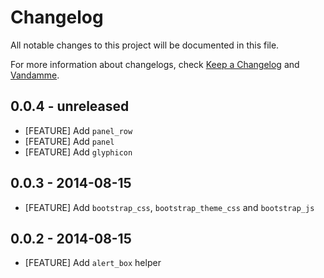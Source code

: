 # Changelog

All notable changes to this project will be documented in this file.

For more information about changelogs, check
[Keep a Changelog](http://keepachangelog.com) and
[Vandamme](http://tech-angels.github.io/vandamme).

## 0.0.4 - unreleased

* [FEATURE] Add `panel_row`
* [FEATURE] Add `panel`
* [FEATURE] Add `glyphicon`

## 0.0.3 - 2014-08-15

* [FEATURE] Add `bootstrap_css`, `bootstrap_theme_css` and `bootstrap_js`

## 0.0.2 - 2014-08-15

* [FEATURE] Add `alert_box` helper
